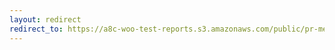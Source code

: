 ```yaml
---
layout: redirect
redirect_to: https://a8c-woo-test-reports.s3.amazonaws.com/public/pr-merge/44106/e2e/index.html
---
```

